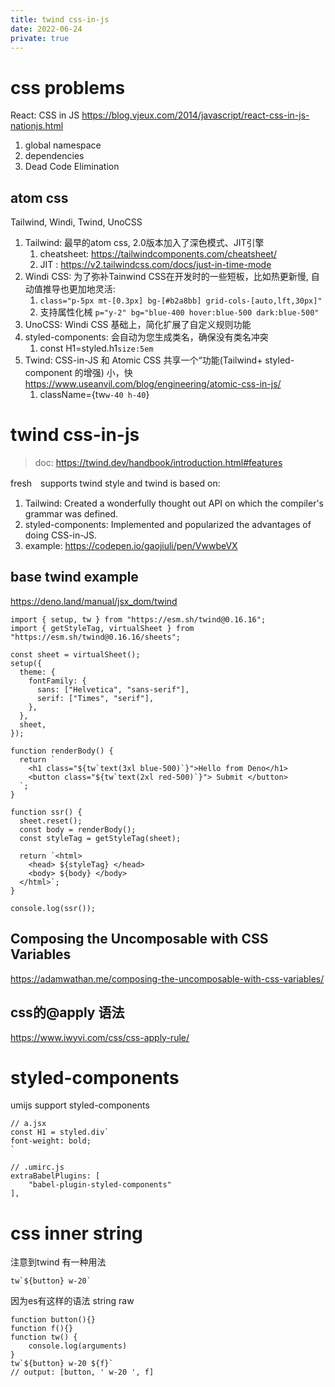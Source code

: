 ```yaml
---
title: twind css-in-js
date: 2022-06-24
private: true
---
```

# css problems
React: CSS in JS https://blog.vjeux.com/2014/javascript/react-css-in-js-nationjs.html
1. global namespace
2. dependencies
3. Dead Code Elimination

## atom css
Tailwind, Windi, Twind, UnoCSS

1. Tailwind: 最早的atom css, 2.0版本加入了深色模式、JIT引擎
    1. cheatsheet: https://tailwindcomponents.com/cheatsheet/
    2. JIT : https://v2.tailwindcss.com/docs/just-in-time-mode
2. Windi CSS: 为了弥补Tainwind CSS在开发时的一些短板，比如热更新慢, 自动值推导也更加地灵活: 
    1. `class="p-5px mt-[0.3px] bg-[#b2a8bb] grid-cols-[auto,lft,30px]"` 
    2. 支持属性化械 `p="y-2" bg="blue-400 hover:blue-500 dark:blue-500"`
3. UnoCSS: Windi CSS 基础上，简化扩展了自定义规则功能
2. styled-components:  会自动为您生成类名，确保没有类名冲突
    1. const H1=styled.h1`size:5em`
3. Twind: CSS-in-JS 和 Atomic CSS 共享一个“功能(Tailwind+ styled-component 的增强) 小，快 https://www.useanvil.com/blog/engineering/atomic-css-in-js/
    1. className={tw`w-40 h-40`}


# twind css-in-js

> doc: https://twind.dev/handbook/introduction.html#features

fresh　supports twind style and twind is based on:

1. Tailwind: Created a wonderfully thought out API on which the compiler's
   grammar was defined.
2. styled-components: Implemented and popularized the advantages of doing
   CSS-in-JS.
3. example: https://codepen.io/gaojiuli/pen/VwwbeVX

## base twind example
https://deno.land/manual/jsx_dom/twind

    import { setup, tw } from "https://esm.sh/twind@0.16.16";
    import { getStyleTag, virtualSheet } from "https://esm.sh/twind@0.16.16/sheets";

    const sheet = virtualSheet();
    setup({
      theme: {
        fontFamily: {
          sans: ["Helvetica", "sans-serif"],
          serif: ["Times", "serif"],
        },
      },
      sheet,
    });

    function renderBody() {
      return `
        <h1 class="${tw`text(3xl blue-500)`}">Hello from Deno</h1>
        <button class="${tw`text(2xl red-500)`}"> Submit </button>
      `;
    }

    function ssr() {
      sheet.reset();
      const body = renderBody();
      const styleTag = getStyleTag(sheet);

      return `<html>
        <head> ${styleTag} </head>
        <body> ${body} </body>
      </html>`;
    }

    console.log(ssr());


## Composing the Uncomposable with CSS Variables
https://adamwathan.me/composing-the-uncomposable-with-css-variables/

## css的@apply 语法
https://www.iwyvi.com/css/css-apply-rule/

# styled-components

umijs support styled-components

    // a.jsx
    const H1 = styled.div`
    font-weight: bold;
    `

    // .umirc.js
    extraBabelPlugins: [
        "babel-plugin-styled-components"
    ],

# css inner string
注意到twind 有一种用法

    tw`${button} w-20`

因为es有这样的语法 string raw

    function button(){}
    function f(){}
    function tw() {
        console.log(arguments)
    }
    tw`${button} w-20 ${f}`
    // output: [button, ' w-20 ', f]
